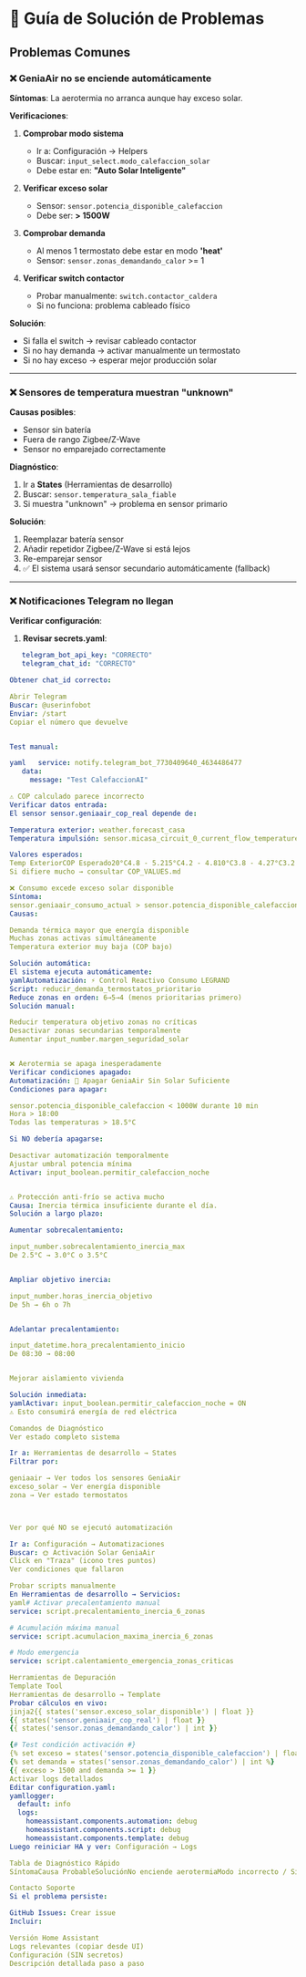 # 🔧 Guía de Solución de Problemas

## Problemas Comunes

### ❌ GeniaAir no se enciende automáticamente

**Síntomas**: La aerotermia no arranca aunque hay exceso solar.

**Verificaciones**:

1. **Comprobar modo sistema**
   - Ir a: Configuración → Helpers
   - Buscar: `input_select.modo_calefaccion_solar`
   - Debe estar en: **"Auto Solar Inteligente"**

2. **Verificar exceso solar**
   - Sensor: `sensor.potencia_disponible_calefaccion`
   - Debe ser: **> 1500W**

3. **Comprobar demanda**
   - Al menos 1 termostato debe estar en modo **'heat'**
   - Sensor: `sensor.zonas_demandando_calor` >= 1

4. **Verificar switch contactor**
   - Probar manualmente: `switch.contactor_caldera`
   - Si no funciona: problema cableado físico

**Solución**:
- Si falla el switch → revisar cableado contactor
- Si no hay demanda → activar manualmente un termostato
- Si no hay exceso → esperar mejor producción solar

---

### ❌ Sensores de temperatura muestran "unknown"

**Causas posibles**:
- Sensor sin batería
- Fuera de rango Zigbee/Z-Wave
- Sensor no emparejado correctamente

**Diagnóstico**:
1. Ir a **States** (Herramientas de desarrollo)
2. Buscar: `sensor.temperatura_sala_fiable`
3. Si muestra "unknown" → problema en sensor primario

**Solución**:
1. Reemplazar batería sensor
2. Añadir repetidor Zigbee/Z-Wave si está lejos
3. Re-emparejar sensor
4. ✅ El sistema usará sensor secundario automáticamente (fallback)

---

### ❌ Notificaciones Telegram no llegan

**Verificar configuración**:

1. **Revisar secrets.yaml**:
```yaml
   telegram_bot_api_key: "CORRECTO"
   telegram_chat_id: "CORRECTO"

Obtener chat_id correcto:

Abrir Telegram
Buscar: @userinfobot
Enviar: /start
Copiar el número que devuelve


Test manual:

yaml   service: notify.telegram_bot_7730409640_4634486477
   data:
     message: "Test CalefaccionAI"

⚠️ COP calculado parece incorrecto
Verificar datos entrada:
El sensor sensor.geniaair_cop_real depende de:

Temperatura exterior: weather.forecast_casa
Temperatura impulsión: sensor.micasa_circuit_0_current_flow_temperature

Valores esperados:
Temp ExteriorCOP Esperado20°C4.8 - 5.215°C4.2 - 4.810°C3.8 - 4.27°C3.2 - 3.82°C2.6 - 3.2
Si difiere mucho → consultar COP_VALUES.md

❌ Consumo excede exceso solar disponible
Síntoma:
sensor.geniaair_consumo_actual > sensor.potencia_disponible_calefaccion
Causas:

Demanda térmica mayor que energía disponible
Muchas zonas activas simultáneamente
Temperatura exterior muy baja (COP bajo)

Solución automática:
El sistema ejecuta automáticamente:
yamlAutomatización: ⚡ Control Reactivo Consumo LEGRAND
Script: reducir_demanda_termostatos_prioritario
Reduce zonas en orden: 6→5→4 (menos prioritarias primero)
Solución manual:

Reducir temperatura objetivo zonas no críticas
Desactivar zonas secundarias temporalmente
Aumentar input_number.margen_seguridad_solar


❌ Aerotermia se apaga inesperadamente
Verificar condiciones apagado:
Automatización: 🌙 Apagar GeniaAir Sin Solar Suficiente
Condiciones para apagar:

sensor.potencia_disponible_calefaccion < 1000W durante 10 min
Hora > 18:00
Todas las temperaturas > 18.5°C

Si NO debería apagarse:

Desactivar automatización temporalmente
Ajustar umbral potencia mínima
Activar: input_boolean.permitir_calefaccion_noche


⚠️ Protección anti-frío se activa mucho
Causa: Inercia térmica insuficiente durante el día.
Solución a largo plazo:

Aumentar sobrecalentamiento:

input_number.sobrecalentamiento_inercia_max
De 2.5°C → 3.0°C o 3.5°C


Ampliar objetivo inercia:

input_number.horas_inercia_objetivo
De 5h → 6h o 7h


Adelantar precalentamiento:

input_datetime.hora_precalentamiento_inicio
De 08:30 → 08:00


Mejorar aislamiento vivienda

Solución inmediata:
yamlActivar: input_boolean.permitir_calefaccion_noche = ON
⚠️ Esto consumirá energía de red eléctrica

Comandos de Diagnóstico
Ver estado completo sistema

Ir a: Herramientas de desarrollo → States
Filtrar por:

geniaair → Ver todos los sensores GeniaAir
exceso_solar → Ver energía disponible
zona → Ver estado termostatos



Ver por qué NO se ejecutó automatización

Ir a: Configuración → Automatizaciones
Buscar: 🌞 Activación Solar GeniaAir
Click en "Traza" (icono tres puntos)
Ver condiciones que fallaron

Probar scripts manualmente
En Herramientas de desarrollo → Servicios:
yaml# Activar precalentamiento manual
service: script.precalentamiento_inercia_6_zonas

# Acumulación máxima manual
service: script.acumulacion_maxima_inercia_6_zonas

# Modo emergencia
service: script.calentamiento_emergencia_zonas_criticas

Herramientas de Depuración
Template Tool
Herramientas de desarrollo → Template
Probar cálculos en vivo:
jinja2{{ states('sensor.exceso_solar_disponible') | float }}
{{ states('sensor.geniaair_cop_real') | float }}
{{ states('sensor.zonas_demandando_calor') | int }}

{# Test condición activación #}
{% set exceso = states('sensor.potencia_disponible_calefaccion') | float %}
{% set demanda = states('sensor.zonas_demandando_calor') | int %}
{{ exceso > 1500 and demanda >= 1 }}
Activar logs detallados
Editar configuration.yaml:
yamllogger:
  default: info
  logs:
    homeassistant.components.automation: debug
    homeassistant.components.script: debug
    homeassistant.components.template: debug
Luego reiniciar HA y ver: Configuración → Logs

Tabla de Diagnóstico Rápido
SíntomaCausa ProbableSoluciónNo enciende aerotermiaModo incorrecto / Sin demandaVerificar modo "Auto Solar" y termostatosSensor unknownBatería / Fuera rangoCambiar batería / Añadir repetidorTelegram no funcionaToken/ChatID incorrectosRevisar secrets.yamlCOP bajoTemperatura exterior bajaNormal, verificar tabla COPSe apaga rápidoPoco exceso solarAumentar sobrecalentamiento inerciaImporta mucho de redDemanda > Solar disponibleReducir zonas activas

Contacto Soporte
Si el problema persiste:

GitHub Issues: Crear issue
Incluir:

Versión Home Assistant
Logs relevantes (copiar desde UI)
Configuración (SIN secretos)
Descripción detallada paso a paso
